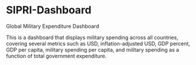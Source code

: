 # SIPRI-Dashboard
Global Military Expenditure Dashboard

This is a dashboard that displays military spending across all countries, covering several metrics such as USD, inflation-adjusted USD, GDP percent, GDP per capita, military spending per capita, and military spending as a function of total government expenditure. 

